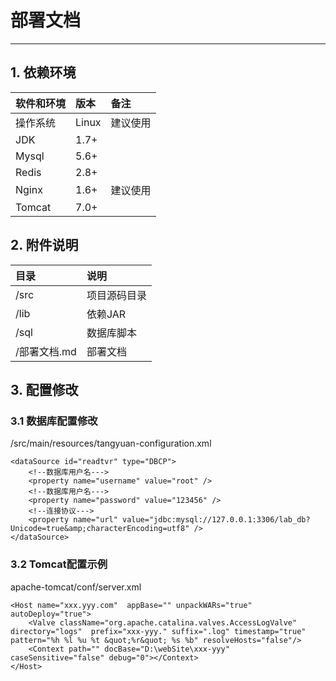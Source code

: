 # 部署文档
---

## 1. 依赖环境

| 软件和环境 | 版本 | 备注 |
| :-- | :--| :-- |
| 操作系统 | Linux | 建议使用 |
| JDK | 1.7+ | |
| Mysql | 5.6+ | |
| Redis | 2.8+ | |
| Nginx | 1.6+ | 建议使用 |
| Tomcat | 7.0+ | |

## 2. 附件说明

| 目录 | 说明 |
| :-- | :--|
| /src | 项目源码目录 |
| /lib | 依赖JAR |
| /sql | 数据库脚本 |
| /部署文档.md | 部署文档 |

## 3. 配置修改

### 3.1 数据库配置修改

/src/main/resources/tangyuan-configuration.xml

	<dataSource id="readtvr" type="DBCP">
		<!--数据库用户名--->
		<property name="username" value="root" />
		<!--数据库用户名--->
		<property name="password" value="123456" />
		<!--连接协议--->
		<property name="url" value="jdbc:mysql://127.0.0.1:3306/lab_db?Unicode=true&amp;characterEncoding=utf8" />
	</dataSource>

### 3.2 Tomcat配置示例

apache-tomcat/conf/server.xml

	<Host name="xxx.yyy.com"  appBase="" unpackWARs="true" autoDeploy="true">	
		<Valve className="org.apache.catalina.valves.AccessLogValve" directory="logs"  prefix="xxx-yyy." suffix=".log" timestamp="true"	pattern="%h %l %u %t &quot;%r&quot; %s %b" resolveHosts="false"/>
		<Context path="" docBase="D:\webSite\xxx-yyy"  caseSensitive="false" debug="0"></Context>
	</Host>